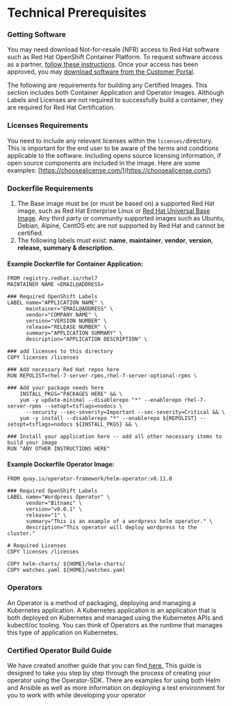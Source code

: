 # Technical Prerequisites

### Getting Software

You may need download Not-for-resale \(NFR\) access to Red Hat software such as Red Hat OpenShift Container Platform. To request software access as a partner, [follow these instructions](https://redhat-connect.gitbook.io/red-hat-partner-connect-general-guide/benefits/software-access). Once your access has been approved, you may [download software from the Customer Portal](https://access.redhat.com/downloads/).

The following are requirements for building any Certified Images. This section includes both Container Application and Operator Images. Although Labels and Licenses are not required to successfully build a container, they are required for Red Hat Certification. 

### Licenses Requirements

You need to include any relevant licenses within the `licenses/`directory. This is important for the end user to be aware of the terms and conditions applicable to the software. Including opens source licensing information, if open source components are included in the image. Here are some examples:  [https://choosealicense.com/](https://choosealicense.com/) 

### Dockerfile Requirements 

1. The Base image must be \(or must be based on\) a supported Red Hat image, such as Red Hat Enterprise Linux or [Red Hat Universal Base Image](https://redhat-connect.gitbook.io/partner-guide-for-red-hat-openshift-and-container/program-on-boarding/containers-with-red-hat-universal-base-image-ubi). Any third party or community supported images such as Ubuntu, Debian, Alpine, CentOS etc are not supported by Red Hat and cannot be certified.
2. The following labels must exist: **name**, **maintainer**, **vendor**, **version**, **release,** **summary & description.**

#### **Example Dockerfile for Container Application:** 

```text
FROM registry.redhat.io/rhel7
MAINTAINER NAME <EMAIL@ADDRESS>

### Required OpenShift Labels 
LABEL name="APPLICATION NAME" \
      maintainer="EMAIL@ADDRESS" \
      vendor="COMPANY NAME" \
      version="VERSION NUMBER" \
      release="RELEASE NUMBER" \
      summary="APPLICATION SUMMARY" \
      description="APPLICATION DESCRIPTION" \

### add licenses to this directory
COPY licenses /licenses

### Add necessary Red Hat repos here
RUN REPOLIST=rhel-7-server-rpms,rhel-7-server-optional-rpms \

### Add your package needs here
    INSTALL_PKGS="PACKAGES HERE" && \
    yum -y update-minimal --disablerepo "*" --enablerepo rhel-7-server-rpms --setopt=tsflags=nodocs \
      --security --sec-severity=Important --sec-severity=Critical && \
    yum -y install --disablerepo "*" --enablerepo ${REPOLIST} --setopt=tsflags=nodocs ${INSTALL_PKGS} && \

### Install your application here -- add all other necessary items to build your image
RUN "ANY OTHER INSTRUCTIONS HERE"
```

#### Example Dockerfile Operator Image:

```text
FROM quay.io/operator-framework/helm-operator:v0.11.0

### Required OpenShift Labels
LABEL name="Wordpress Operator" \
      vendor="Bitnami" \
      version="v0.0.1" \
      release="1" \
      summary="This is an example of a wordpress helm operator." \
      description="This operator will deploy wordpress to the cluster."

# Required Licenses
COPY licenses /licenses

COPY helm-charts/ ${HOME}/helm-charts/
COPY watches.yaml ${HOME}/watches.yaml
```

### Operators 

An Operator is a method of packaging, deploying and managing a Kubernetes application. A Kubernetes application is an application that is both deployed on Kubernetes and managed using the Kubernetes APIs and kubectl/oc tooling. You can think of Operators as the runtime that manages this type of application on Kubernetes.

### Certified Operator Build Guide

We have created another guide that you can find[ here.](https://redhat-connect.gitbook.io/certified-operator-guide/) This guide is designed to take you step by step through the process of creating your operator using the Operator-SDK. There are examples for using both Helm and Ansible as well as more information on deploying a test environment for you to work with while developing your operator



